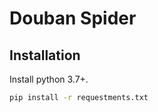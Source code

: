 # Douban Spider

## Installation

Install python 3.7+.

```bash
pip install -r requestments.txt
```
